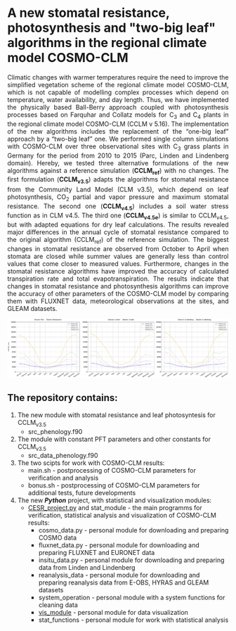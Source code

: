# A new stomatal resistance, photosynthesis and "two-big leaf" algorithms in the regional climate model COSMO-CLM

<p align="justify">
  Climatic changes with warmer temperatures require the need to improve the simplified vegetation scheme of the regional climate model COSMO-CLM, which is not capable of modelling complex processes which depend on temperature, water availability, and day length. Thus, we have implemented the physically based Ball-Berry approach coupled with photosynthesis processes based on Farquhar and Collatz models for C<sub>3</sub> and C<sub>4</sub> plants in the regional climate model COSMO-CLM (CCLM v 5.16). The implementation of the new algorithms includes the replacement of the “one-big leaf” approach by a “two-big leaf” one. We performed single column simulations with COSMO-CLM over three observational sites with C<sub>3</sub> grass plants in Germany for the period from 2010 to 2015 (Parc, Linden and Lindenberg domain). Hereby, we tested three alternative formulations of the new algorithms against a reference simulation (<strong>CCLM<sub>ref</sub></strong>) with no changes. The first formulation (<strong>CCLM<sub>v3.5<sub></strong>) adapts the algorithms for stomatal resistance from the Community Land Model (CLM v3.5), which depend on leaf photosynthesis, CO<sub>2</sub> partial and vapor pressure and maximum stomatal resistance. The second one (<strong>CCLM<sub>v4.5</sub></strong>) includes a soil water stress function as in CLM v4.5. The third one (<strong>CCLM<sub>v4.5e</sub></strong>) is similar to CCLM<sub>v4.5</sub>, but with adapted equations for dry leaf calculations. The results revealed major differences in the annual cycle of stomatal resistance compared to the original algorithm (CCLM<sub>ref</sub>) of the reference simulation. The biggest changes in stomatal resistance are observed from October to April when stomata are closed while summer values are generally less than control values that come closer to measured values. Furthermore, changes in the stomatal resistance algorithms have improved the accuracy of calculated transpiration rate and total evapotranspiration. The results indicate that changes in stomatal resistance and photosynthesis algorithms can improve the accuracy of other parameters of the COSMO-CLM model by comparing them with FLUXNET data, meteorological observations at the sites, and GLEAM datasets.
</p>

![rstom](https://github.com/EvgenyChur/PT-VAINT/blob/main/RSTOM.jpg)

  
## The repository contains:
1. The new module with stomatal resistance and leaf photosyntesis for CCLM<sub>v3.5</sub>
    * src_phenology.f90
2. The module with constant PFT parameters and other constants for CCLM<sub>v3.5</sub>
    * src_data_phenology.f90
3. The two scipts for work with COSMO-CLM results:
    * main.sh - postprocessing of COSMO-CLM parameters for verification and analysis 
    * bonus.sh - postprocessing of COSMO-CLM parameters for additional tests, future developments
4. The new ***Python*** project, with statistical and visualization modules:
    * [CESR_project.py][cesr] and stat_module - the main programms for verification, statistical analysis and visualization of COSMO-CLM results:  
        + cosmo_data.py - personal module for downloading and preparing COSMO data
        + fluxnet_data.py - personal module for downloading and preparing FLUXNET and EURONET data
        + insitu_data.py - personal module for downloading and preparing data from Linden and Lindenberg
        + reanalysis_data - personal module for downloading and preparing reanalysis data from E-OBS, HYRAS and GLEAM datasets
        + system_operation - personal module with a system functions for cleaning data
        + [vis_module][vis] - personal module for data visualization
        + stat_functions - personal module for work with statistical analysis

  
[cesr]: https://github.com/EvgenyChur/PT-VAINT/blob/main/CESR_project.py  
[vis]: https://github.com/EvgenyChur/PT-VAINT/blob/main/vis_module.py
